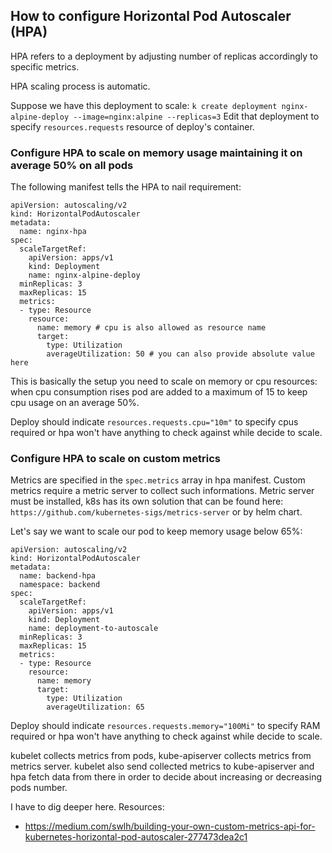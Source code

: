 ## How to configure Horizontal Pod Autoscaler (HPA)
HPA refers to a deployment by adjusting number of replicas accordingly to specific metrics.

HPA scaling process is automatic.

Suppose we have this deployment to scale:
`k create deployment nginx-alpine-deploy --image=nginx:alpine --replicas=3`
Edit that deployment to specify `resources.requests` resource of deploy's container.

### Configure HPA to scale on memory usage maintaining it on average 50% on all pods
The following manifest tells the HPA to nail requirement:
```
apiVersion: autoscaling/v2
kind: HorizontalPodAutoscaler
metadata:
  name: nginx-hpa
spec:
  scaleTargetRef:
    apiVersion: apps/v1
    kind: Deployment
    name: nginx-alpine-deploy
  minReplicas: 3
  maxReplicas: 15
  metrics:
  - type: Resource
    resource:
      name: memory # cpu is also allowed as resource name
      target:
        type: Utilization
        averageUtilization: 50 # you can also provide absolute value here
```
This is basically the setup you need to scale on memory or cpu resources: when cpu consumption rises pod are added to a maximum of 15 to keep cpu usage on an average 50%.

Deploy should indicate `resources.requests.cpu="10m"` to specify cpus required or hpa won't have anything to check against while decide to scale.

### Configure HPA to scale on custom metrics
Metrics are specified in the `spec.metrics` array in hpa manifest. Custom metrics require a metric server to collect such informations. Metric server must be installed, k8s has its own solution that can be found here: `https://github.com/kubernetes-sigs/metrics-server` or by helm chart.

Let's say we want to scale our pod to keep memory usage below 65%:
```
apiVersion: autoscaling/v2
kind: HorizontalPodAutoscaler
metadata:
  name: backend-hpa
  namespace: backend
spec:
  scaleTargetRef:
    apiVersion: apps/v1
    kind: Deployment
    name: deployment-to-autoscale
  minReplicas: 3
  maxReplicas: 15
  metrics:
  - type: Resource
    resource:
      name: memory
      target:
        type: Utilization
        averageUtilization: 65
```
Deploy should indicate `resources.requests.memory="100Mi"` to specify RAM required or hpa won't have anything to check against while decide to scale.

kubelet collects metrics from pods, kube-apiserver collects metrics from metrics server. kubelet also send collected metrics to kube-apiserver and hpa fetch data from there in order to decide about increasing or decreasing pods number.

I have to dig deeper here. Resources:
- https://medium.com/swlh/building-your-own-custom-metrics-api-for-kubernetes-horizontal-pod-autoscaler-277473dea2c1
